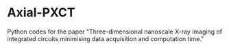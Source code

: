 # Axial-PXCT
Python codes for the paper "Three-dimensional nanoscale X-ray imaging of integrated circuits minimising data acquisition and computation time."
